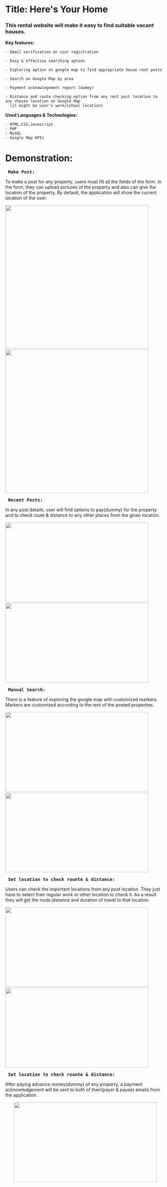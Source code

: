 
# Title: Here's Your Home

### This rental website will make it easy to find suitable vacant houses. 

**Key features:**

    - Email verification on user registration

    - Easy & effective searching option 
   
    - Exploring option on google map to find appropriate house rent posts
    
    - Search on Google Map by area 

    - Payment acknowlegement report (dummy)

    - Distance and route checking option from any rent post location to any chosen location on Google Map
      (it might be user's work/school location)

**Used Languages & Technologies:**

    - HTML,CSS,Javascript 
    - PHP 
    - MySQL
    - Google Map APIs

# Demonstration:

 <pre> <b>Make Post:                                                 User posts & About:</b></pre>
 To make a post for any property, users must fill all the fields of the form. In the form, they can upload pictures of the property and also can give the location of the property. By default, the application will show the current location of the user. 
 <p float="left">
     <img src="https://user-images.githubusercontent.com/57936009/170668572-31f374fc-2cc5-4798-9168-a50d3d4bb357.jpg" width="450" />
     &nbsp &nbsp &nbsp &nbsp&nbsp &nbsp <img src="https://user-images.githubusercontent.com/57936009/170671094-aeb001bf-5f4a-44b9-ae71-65fcb10489a6.jpg" width="450" />


  </p>

<pre> <b>Recent Posts:                                              Post details:</b></pre>
In any post details, user will find options to pay(dummy) for the property and to check route & distance to any other places from the given location.
 
 <p float="left">
     <img src="https://user-images.githubusercontent.com/57936009/170672791-f437d567-d8dc-474e-8106-f05ab98764c7.jpeg" width="450" height = "250"/>
     &nbsp &nbsp &nbsp &nbsp&nbsp &nbsp <img src="https://user-images.githubusercontent.com/57936009/170672912-a0fe2eba-d4d9-4d2f-b61c-20ed118f4926.jpeg" width="450" height = "250"/>

  </p>



  <pre> <b>Manual Search:                                             Explore on Map with filtering option:</b></pre>

There is a feature of exploring the google map with customized markers. Markers are customized according to the rent of the posted properties. 
 
 <p float="left">
     <img src="https://user-images.githubusercontent.com/57936009/170674854-4ea07f25-73da-4c07-8220-43116ab077c5.png" width="450" height = "250"/>
     &nbsp &nbsp &nbsp &nbsp&nbsp &nbsp <img src="https://user-images.githubusercontent.com/57936009/170675253-b2ae418a-242a-4800-89d7-8e55742b080e.png" width="450" height = "250"/>  
    </p>
    
  
    
    
 <pre> <b>Set location to check rounte & distance:                   Result:</b></pre>
 Users can check the important locations from any post location. They just have to select their regular work or other location to check it. As a result they will get the route,distance and duration of travel to that location.
 <p float="left">
     <img src="https://user-images.githubusercontent.com/57936009/170675766-fc2fd698-fdcb-488b-a961-658cde0c9d23.jpeg" width="450" height = "250"/>
     &nbsp &nbsp &nbsp &nbsp&nbsp &nbsp <img src="https://user-images.githubusercontent.com/57936009/170675889-aa88dc8a-ceb5-4abe-bb9c-3adceb559a3f.jpeg" width="450" height = "250"/>
    </p>

    
   
   <pre> <b>Set location to check rounte & distance:                   Result:</b></pre>
 After paying advance money(dummy) of any property, a payment acknowledgement will be sent to both of their(payer & payee) emails from the application.
 <p align="center">
     <img src="https://user-images.githubusercontent.com/57936009/170684629-fcec6ae0-3ca0-418a-a8ec-dbbf7f6aaf61.png" width="450" height = "250"/>
   
</p>




 
